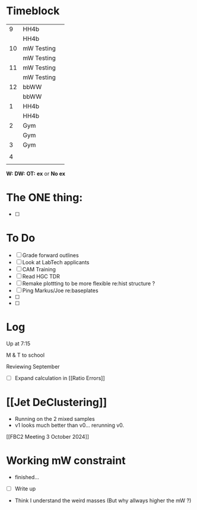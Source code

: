 # Timeblock

|     |            |     |
| --- | ---------- | --- |
| 9   | HH4b       |     |
|     | HH4b       |     |
| 10  | mW Testing |     |
|     | mW Testing |     |
| 11  | mW Testing |     |
|     | mW Testing |     |
| 12  | bbWW       |     |
|     | bbWW       |     |
| 1   | HH4b       |     |
|     | HH4b       |     |
| 2   | Gym        |     |
|     | Gym        |     |
| 3   | Gym        |     |
|     |            |     |
| 4   |            |     |
|     |            |     |

**W:**
**DW:**
**OT:**
**ex** or **No ex**

# The ONE thing: 
- [ ] 


# To Do
- [ ] Grade forward outlines
- [ ] Look at LabTech applicants
- [ ] CAM Training
- [ ] Read HGC TDR
- [ ] Remake plottting to be more flexible re:hist structure ? 
- [ ] Ping Markus/Joe re:baseplates
- [ ] 
- [ ] 


# Log

Up at 7:15

M & T to school

Reviewing September
- [ ] Expand calculation in [[Ratio Errors]]

# [[Jet DeClustering]]
- Running on the 2 mixed samples
- v1 looks much better than v0... rerunning v0.

[[FBC2 Meeting 3 October 2024]]

# Working mW constraint
- finished... 
- [ ] Write up
- Think I understand the weird masses (But why allways higher the mW ?)